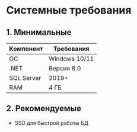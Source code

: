 # Системные требования

## 1. Минимальные
| Компонент   | Требования              |
|-------------|-------------------------|
| ОС          | Windows 10/11           |
| .NET        | Версия 8.0              |
| SQL Server  | 2019+                   |
| RAM         | 4 ГБ                    |

## 2. Рекомендуемые
- SSD для быстрой работы БД
